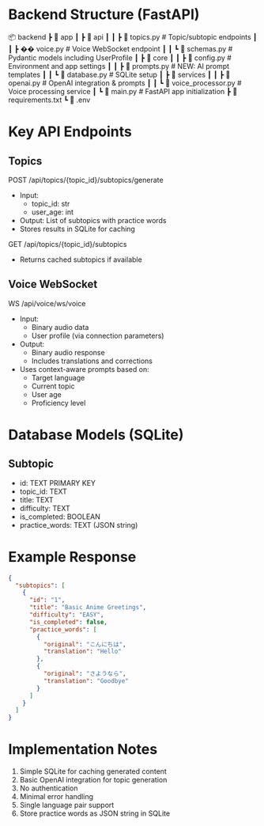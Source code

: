 # Backend Structure (FastAPI)

📦 backend
 ┣ 📂 app
 ┃ ┣ 📂 api
 ┃ ┃ ┣ 📜 topics.py        # Topic/subtopic endpoints
 ┃ ┃ ┣ �� voice.py         # Voice WebSocket endpoint
 ┃ ┃ ┗ 📜 schemas.py       # Pydantic models including UserProfile
 ┃ ┣ 📂 core
 ┃ ┃ ┣ 📜 config.py        # Environment and app settings
 ┃ ┃ ┣ 📜 prompts.py       # NEW: AI prompt templates
 ┃ ┃ ┗ 📜 database.py      # SQLite setup
 ┃ ┣ 📂 services
 ┃ ┃ ┣ 📜 openai.py        # OpenAI integration & prompts
 ┃ ┃ ┗ 📜 voice_processor.py  # Voice processing service
 ┃ ┗ 📜 main.py            # FastAPI app initialization
 ┣ 📜 requirements.txt
 ┗ 📜 .env

# Key API Endpoints

## Topics
POST /api/topics/{topic_id}/subtopics/generate
- Input: 
  - topic_id: str
  - user_age: int
- Output: List of subtopics with practice words
- Stores results in SQLite for caching

GET /api/topics/{topic_id}/subtopics
- Returns cached subtopics if available

## Voice WebSocket
WS /api/voice/ws/voice
- Input: 
  - Binary audio data
  - User profile (via connection parameters)
- Output: 
  - Binary audio response
  - Includes translations and corrections
- Uses context-aware prompts based on:
  - Target language
  - Current topic
  - User age
  - Proficiency level

# Database Models (SQLite)

## Subtopic
- id: TEXT PRIMARY KEY
- topic_id: TEXT
- title: TEXT
- difficulty: TEXT
- is_completed: BOOLEAN
- practice_words: TEXT (JSON string)

# Example Response
```json
{
  "subtopics": [
    {
      "id": "1",
      "title": "Basic Anime Greetings",
      "difficulty": "EASY",
      "is_completed": false,
      "practice_words": [
        {
          "original": "こんにちは",
          "translation": "Hello"
        },
        {
          "original": "さようなら",
          "translation": "Goodbye"
        }
      ]
    }
  ]
}
```

# Implementation Notes
1. Simple SQLite for caching generated content
2. Basic OpenAI integration for topic generation
3. No authentication
4. Minimal error handling
5. Single language pair support
6. Store practice words as JSON string in SQLite
